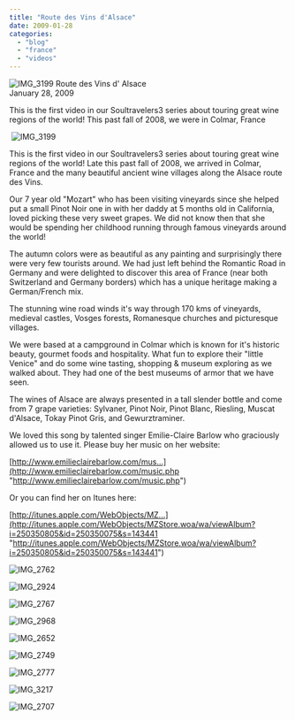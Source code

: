 ```yaml
---
title: "Route des Vins d'Alsace"
date: 2009-01-28
categories: 
  - "blog"
  - "france"
  - "videos"
---
```


 ![IMG_3199](https://pub-ac94b3f306b24c0dba4238943c97f2e1.r2.dev/6a00e5502a95078833010536f619ef970b.jpg) Route des Vins d' Alsace  
January 28, 2009

This is the first video in our Soultravelers3 series about touring great wine regions of the world! This past fall of 2008, we were in Colmar, France

<!--more-->

 ![IMG_3199](https://pub-ac94b3f306b24c0dba4238943c97f2e1.r2.dev/6a00e5502a95078833010536ff2e67970c.jpg)

This is the first video in our Soultravelers3 series about touring great wine regions of the world! Late this past fall of 2008, we arrived in Colmar, France and the many beautiful ancient wine villages along the Alsace route des Vins.  
  
  
  
Our 7 year old "Mozart" who has been visiting vineyards since she helped put a small Pinot Noir one in with her daddy at 5 months old in California, loved picking these very sweet grapes. We did not know then that she would be spending her childhood running through famous vineyards around the world!  
  
The autumn colors were as beautiful as any painting and surprisingly there were very few tourists around. We had just left behind the Romantic Road in Germany and were delighted to discover this area of France (near both Switzerland and Germany borders) which has a unique heritage making a German/French mix.  
  
The stunning wine road winds it's way through 170 kms of vineyards, medieval castles, Vosges forests, Romanesque churches and picturesque villages.  
  
We were based at a campground in Colmar which is known for it's historic beauty, gourmet foods and hospitality. What fun to explore their "little Venice" and do some wine tasting, shopping & museum exploring as we walked about. They had one of the best museums of armor that we have seen.  
  
The wines of Alsace are always presented in a tall slender bottle and come from 7 grape varieties: Sylvaner, Pinot Noir, Pinot Blanc, Riesling, Muscat d'Alsace, Tokay Pinot Gris, and Gewurztraminer.  
  
We loved this song by talented singer Emilie-Claire Barlow who graciously allowed us to use it. Please buy her music on her website:  
  
[http://www.emilieclairebarlow.com/mus...](http://www.emilieclairebarlow.com/music.php "http://www.emilieclairebarlow.com/music.php")  
  
Or you can find her on Itunes here:  
  
[http://itunes.apple.com/WebObjects/MZ...](http://itunes.apple.com/WebObjects/MZStore.woa/wa/viewAlbum?i=250350805&id=250350075&s=143441 "http://itunes.apple.com/WebObjects/MZStore.woa/wa/viewAlbum?i=250350805&id=250350075&s=143441")

![IMG_2762](https://pub-ac94b3f306b24c0dba4238943c97f2e1.r2.dev/6a00e5502a95078833010536f62000970b.jpg)

![IMG_2924](https://pub-ac94b3f306b24c0dba4238943c97f2e1.r2.dev/6a00e5502a95078833010536ff37e9970c-scaled-1.jpg)

![IMG_2767](https://pub-ac94b3f306b24c0dba4238943c97f2e1.r2.dev/6a00e5502a95078833010536f62978970b.jpg)

![IMG_2968](https://pub-ac94b3f306b24c0dba4238943c97f2e1.r2.dev/6a00e5502a95078833010536ff41b0970c.jpg)

![IMG_2652](https://pub-ac94b3f306b24c0dba4238943c97f2e1.r2.dev/6a00e5502a95078833010536f62b1d970b.jpg) 

![IMG_2749](https://pub-ac94b3f306b24c0dba4238943c97f2e1.r2.dev/6a00e5502a95078833010536ff44e4970c.jpg)

![IMG_2777](https://pub-ac94b3f306b24c0dba4238943c97f2e1.r2.dev/6a00e5502a95078833010536f6362e970b-scaled.jpg)

![IMG_3217](https://pub-ac94b3f306b24c0dba4238943c97f2e1.r2.dev/6a00e5502a95078833010536ff48d6970c.jpg)

![IMG_2707](https://pub-ac94b3f306b24c0dba4238943c97f2e1.r2.dev/6a00e5502a95078833010536ff4b29970c.jpg)
